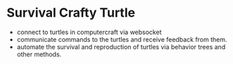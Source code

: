 
# Survival Crafty Turtle

- connect to turtles in computercraft via websocket
- communicate commands to the turtles and receive feedback from them.
- automate the survival and reproduction of turtles via behavior trees and other methods.
